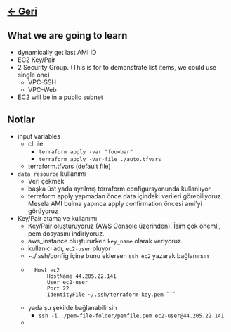 ## [<- Geri](../README.md)

## What we are going to learn
- dynamically get last AMI ID
- EC2 Key/Pair
- 2 Security Group. (This is for to demonstrate list items, we could use single one)
    - VPC-SSH
    - VPC-Web
- EC2 will be in a public subnet

## Notlar
- input variables
    - cli ile
        - `terraform apply -var "foo=bar"`
        - `terraform apply -var-file ./auto.tfvars`
    - terraform.tfvars (default file)
- `data resource` kullanımı
    - Veri çekmek
    - başka üst yada ayrılmış terraform configursyonunda kullanlıyor.
    - terraform apply yapmadan önce data içindeki verileri görebiliyoruz. Mesela AMI bulma yapınca apply confirmation öncesi ami'yi görüyoruz
- Key/Pair atama ve kullanımı
    - Key/Pair oluşturuyoruz (AWS Console üzerinden). İsim çok önemli, pem dosyasını indiriyoruz.
    - aws_instance oluştururken `key_name` olarak veriyoruz.
    - kullanıcı adı, `ec2-user` oluyor
    - ~./.ssh/config içine bunu eklersen `ssh ec2` yazarak bağlanırsın
    - ```
        Host ec2
            HostName 44.205.22.141
            User ec2-user
            Port 22
            IdentityFile ~/.ssh/terraform-key.pem ```
    - yada şu şekilde bağlanabilirsin
        - `ssh -i ./pem-file-folder/pemfile.pem ec2-user@44.205.22.141`
    - 
